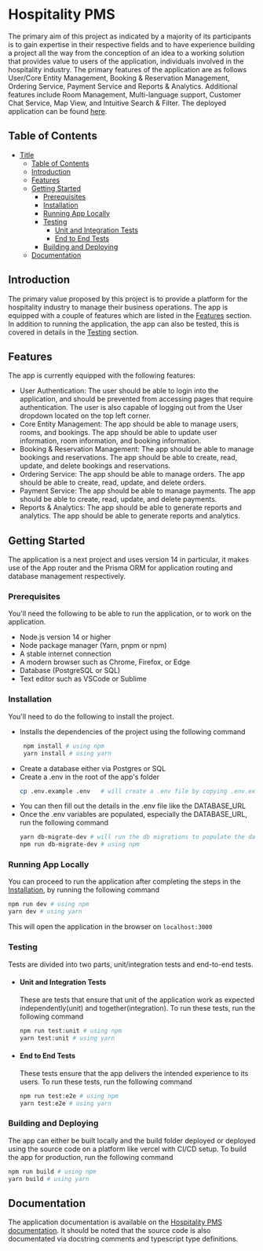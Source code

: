 # Hospitality PMS

The primary aim of this project as indicated by a majority of its participants is to gain expertise in their respective fields and to have experience building a project all the way from the conception of an idea to a working solution that provides value to users of the application, individuals involved in the hospitality industry. The primary features of the application are as follows User/Core Entity Management, Booking & Reservation Management, Ordering Service, Payment Service and Reports & Analytics. Additional features include Room Management, Multi-language support, Customer Chat Service, Map View, and Intuitive Search & Filter. The deployed application can be found [here](https://hospitality-pms.vercel.app/).

## Table of Contents

- [Title](#hospitality-pms)
  - [Table of Contents](#table-of-contents)
  - [Introduction](#introduction)
  - [Features](#features)
  - [Getting Started](#getting-started)
    - [Prerequisites](#prerequisites)
    - [Installation](#installation)
    - [Running App Locally](#running-app-locally)
    - [Testing](#testing)
      - [Unit and Integration Tests](#unit-and-integration-tests)
      - [End to End Tests](#end-to-end-tests)
    - [Building and Deploying](#building-and-deploying)
  - [Documentation](#documentation)

## Introduction

The primary value proposed by this project is to provide a platform for the hospitality industry to manage their business operations. The app is equipped with a couple of features which are listed in the [Features](#features) section. In addition to running the application, the app can also be tested, this is covered in details in the [Testing](#testing) section.

## Features

The app is currently equipped with the following features:

- User Authentication: The user should be able to login into the application, and should be prevented from accessing pages that require authentication. The user is also capable of logging out from the User dropdown located on the top left corner.
- Core Entity Management: The app should be able to manage users, rooms, and bookings. The app should be able to update user information, room information, and booking information.
- Booking & Reservation Management: The app should be able to manage bookings and reservations. The app should be able to create, read, update, and delete bookings and reservations.
- Ordering Service: The app should be able to manage orders. The app should be able to create, read, update, and delete orders.
- Payment Service: The app should be able to manage payments. The app should be able to create, read, update, and delete payments.
- Reports & Analytics: The app should be able to generate reports and analytics. The app should be able to generate reports and analytics.

## Getting Started

The application is a next project and uses version 14 in particular, it makes use of the App router and the Prisma ORM for application routing and database management respectively.

### Prerequisites

You'll need the following to be able to run the application, or to work on the application.

- Node.js version 14 or higher
- Node package manager (Yarn, pnpm or npm)
- A stable internet connection
- A modern browser such as Chrome, Firefox, or Edge
- Database (PostgreSQL or SQL)
- Text editor such as VSCode or Sublime

### Installation

You'll need to do the following to install the project.

- Installs the dependencies of the project using the following command
  ```bash
   npm install # using npm
   yarn install # using yarn
  ```
- Create a database either via Postgres or SQL
- Create a .env in the root of the app's folder
  ```bash
  cp .env.example .env   # will create a .env file by copying .env.example
  ```
- You can then fill out the details in the .env file like the DATABASE_URL
- Once the .env variables are populated, especially the DATABASE_URL, run the following command
  ```bash
  yarn db-migrate-dev # will run the db migrations to populate the database
  npm run db-migrate-dev # using npm
  ```

### Running App Locally

You can proceed to run the application after completing the steps in the [Installation](#installation), by running the following command

```bash
npm run dev # using npm
yarn dev # using yarn
```

This will open the application in the browser on `localhost:3000`

### Testing

Tests are divided into two parts, unit/integration tests and end-to-end tests.

- #### Unit and Integration Tests
  These are tests that ensure that unit of the application work as expected independently(unit) and together(integration). To run these tests, run the following command
  ```bash
  npm run test:unit # using npm
  yarn test:unit # using yarn
  ```
- #### End to End Tests
  These tests ensure that the app delivers the intended experience to its users. To run these tests, run the following command
  ```bash
  npm run test:e2e # using npm
  yarn test:e2e # using yarn
  ```

### Building and Deploying

The app can either be built locally and the build folder deployed or deployed using the source code on a platform like vercel with CI/CD setup. To build the app for production, run the following command

```bash
npm run build # using npm
yarn build # using yarn
```

## Documentation

The application documentation is available on the [Hospitality PMS documentation](https://carnation-bladder-b2b.notion.site/Hospitality-PMS-8a2226acd72a43bb97eee7f13ffc7b40). It should be noted that the source code is also documentated via docstring comments and typescript type definitions.
